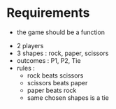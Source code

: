 # Requirements

+ the game should be a function


- 2 players
- 3 shapes : rock, paper, scissors
- outcomes : P1, P2, Tie
- rules :
	- rock beats scissors
	- scissors beats paper
	- paper beats rock
	- same chosen shapes is a tie
